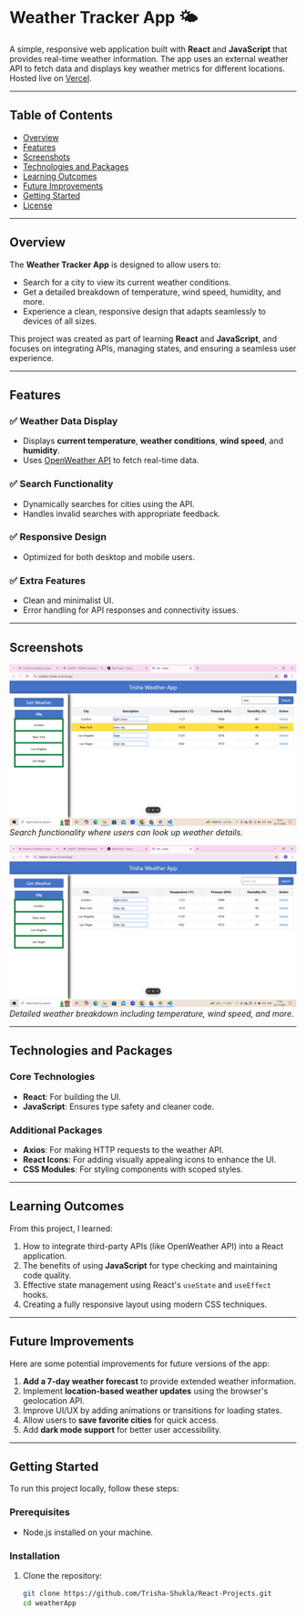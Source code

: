 # Weather Tracker App 🌤️

A simple, responsive web application built with **React** and **JavaScript** that provides real-time weather information. The app uses an external weather API to fetch data and displays key weather metrics for different locations. Hosted live on [Vercel](https://weather-tracker-ts.vercel.app/).

---

## Table of Contents
- [Overview](#overview)
- [Features](#features)
- [Screenshots](#screenshots)
- [Technologies and Packages](#technologies-and-packages)
- [Learning Outcomes](#learning-outcomes)
- [Future Improvements](#future-improvements)
- [Getting Started](#getting-started)
- [License](#license)

---

## Overview

The **Weather Tracker App** is designed to allow users to:
- Search for a city to view its current weather conditions.
- Get a detailed breakdown of temperature, wind speed, humidity, and more.
- Experience a clean, responsive design that adapts seamlessly to devices of all sizes.

This project was created as part of learning **React** and **JavaScript**, and focuses on integrating APIs, managing states, and ensuring a seamless user experience.

---

## Features

### ✅ Weather Data Display
- Displays **current temperature**, **weather conditions**, **wind speed**, and **humidity**.
- Uses [OpenWeather API](https://python3-dot-parul-arena-2.uc.r.appspot.com/test?cityname=London?cityname=) to fetch real-time data.

### ✅ Search Functionality
- Dynamically searches for cities using the API.
- Handles invalid searches with appropriate feedback.

### ✅ Responsive Design
- Optimized for both desktop and mobile users.

### ✅ Extra Features
- Clean and minimalist UI.
- Error handling for API responses and connectivity issues.

---

## Screenshots


![Search Component](./src/assets/Screenshot%20(242).png)
*Search functionality where users can look up weather details.*

![Weather Details](./src/assets/Screenshot%20(241).png)
*Detailed weather breakdown including temperature, wind speed, and more.*

---

## Technologies and Packages

### Core Technologies
- **React**: For building the UI.
- **JavaScript**: Ensures type safety and cleaner code.

### Additional Packages
- **Axios**: For making HTTP requests to the weather API.
- **React Icons**: For adding visually appealing icons to enhance the UI.
- **CSS Modules**: For styling components with scoped styles.

---

## Learning Outcomes

From this project, I learned:
1. How to integrate third-party APIs (like OpenWeather API) into a React application.
2. The benefits of using **JavaScript** for type checking and maintaining code quality.
3. Effective state management using React's `useState` and `useEffect` hooks.
4. Creating a fully responsive layout using modern CSS techniques.

---

## Future Improvements

Here are some potential improvements for future versions of the app:
1. **Add a 7-day weather forecast** to provide extended weather information.
2. Implement **location-based weather updates** using the browser's geolocation API.
3. Improve UI/UX by adding animations or transitions for loading states.
4. Allow users to **save favorite cities** for quick access.
5. Add **dark mode support** for better user accessibility.

---

## Getting Started

To run this project locally, follow these steps:

### Prerequisites
- Node.js installed on your machine.


### Installation
1. Clone the repository:
   ```bash
   git clone https://github.com/Trisha-Shukla/React-Projects.git
   cd weatherApp
